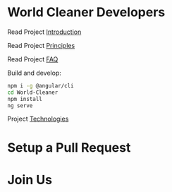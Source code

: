 # World Cleaner Developers

Read Project [Introduction](./docs/INTRO.md)

Read Project [Principles](./docs/PRINCIPLES.md)

Read Project [FAQ](./docs/FAQ.md)

Build and develop:

```sh
npm i -g @angular/cli
cd World-Cleaner
npm install
ng serve
```

Project [Technologies](./docs/LIBRARIES.md)

# Setup a Pull Request

# Join Us


